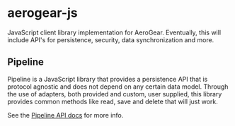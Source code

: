 aerogear-js
===========

JavaScript client library implementation for AeroGear. Eventually, this will include API's for persistence, security, data synchronization and more.

Pipeline
--------

Pipeline is a JavaScript library that provides a persistence API that is protocol agnostic and does not depend on any certain data model. Through the use of adapters, both provided and custom, user supplied, this library provides common methods like read, save and delete that will just work.

See the [Pipeline API docs](http://aerogear.github.com/aerogear-js/aerogear/pipeline) for more info.
